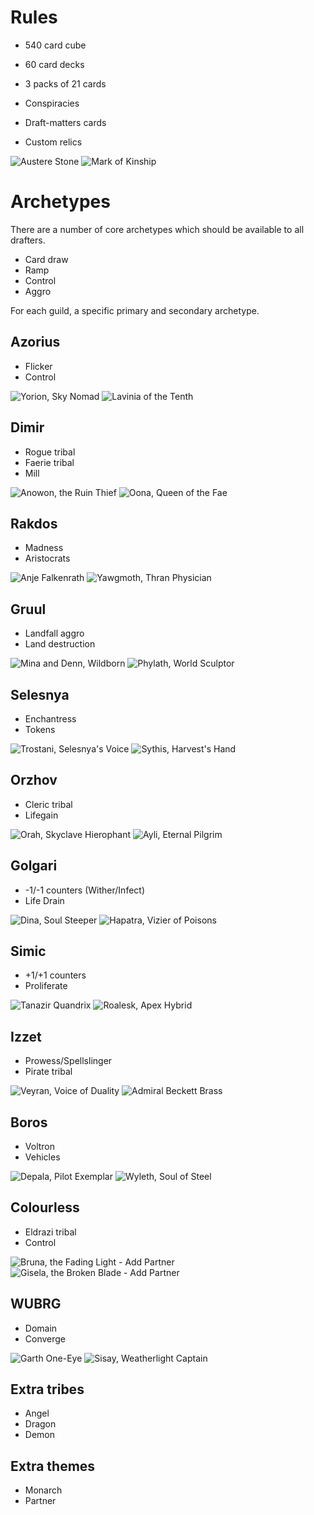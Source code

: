 # Rules

* 540 card cube
* 60 card decks
* 3 packs of 21 cards

* Conspiracies
* Draft-matters cards
* Custom relics

![Austere Stone](img/Austere%20Stone.png)
![Mark of Kinship](img/Mark%20of%20Kinship.png)

# Archetypes

There are a number of core archetypes which should be available to all drafters.

* Card draw
* Ramp
* Control
* Aggro

For each guild, a specific primary and secondary archetype.

## <i class="ms ms-wu ms-cost"></i> Azorius
* Flicker
* Control

![Yorion, Sky Nomad](img/iko-232-yorion-sky-nomad.jpg)
![Lavinia of the Tenth](img/dgm-80-lavinia-of-the-tenth.jpg)

## <i class="ms ms-ub ms-cost"></i> Dimir
* Rogue tribal
* Faerie tribal
* Mill
  
![Anowon, the Ruin Thief](img/znc-1-anowon-the-ruin-thief.jpg)
![Oona, Queen of the Fae](img/znc-98-oona-queen-of-the-fae.jpg)

## <i class="ms ms-br ms-cost"></i> Rakdos
* Madness
* Aristocrats

![Anje Falkenrath](img/c19-37-anje-falkenrath.jpg)
![Yawgmoth, Thran Physician](img/mh1-116-yawgmoth-thran-physician.jpg)

## <i class="ms ms-rg ms-cost"></i> Gruul
* Landfall aggro
* Land destruction

![Mina and Denn, Wildborn](img/znc-94-mina-and-denn-wildborn.jpg)
![Phylath, World Sculptor](img/znr-234-phylath-world-sculptor.jpg)

## <i class="ms ms-gw ms-cost"></i> Selesnya
* Enchantress
* Tokens

![Trostani, Selesnya's Voice](img/c19-204-trostani-selesnya-s-voice.jpg)
![Sythis, Harvest's Hand](img/mh2-214-sythis-harvest-s-hand.jpg)

## <i class="ms ms-wb ms-cost"></i> Orzhov
* Cleric tribal
* Lifegain

![Orah, Skyclave Hierophant](img/znr-233-orah-skyclave-hierophant.jpg)
![Ayli, Eternal Pilgrim](img/ogw-151-ayli-eternal-pilgrim.jpg)

## <i class="ms ms-bg ms-cost"></i> Golgari
* -1/-1 counters (Wither/Infect)
* Life Drain
  
![Dina, Soul Steeper](img/stx-178-dina-soul-steeper.jpg)
![Hapatra, Vizier of Poisons](img/akh-199-hapatra-vizier-of-poisons.jpg)

## <i class="ms ms-gu ms-cost"></i> Simic
* +1/+1 counters
* Proliferate

![Tanazir Quandrix](img/stx-240-tanazir-quandrix.jpg)
![Roalesk, Apex Hybrid](img/war-213-roalesk-apex-hybrid.jpg)

## <i class="ms ms-ur ms-cost"></i> Izzet
* Prowess/Spellslinger
* Pirate tribal

![Veyran, Voice of Duality](img/c21-3-veyran-voice-of-duality.jpg)
![Admiral Beckett Brass](img/xln-217-admiral-beckett-brass.jpg)

## <i class="ms ms-rw ms-cost"></i> Boros
* Voltron
* Vehicles

![Depala, Pilot Exemplar](img/kld-178-depala-pilot-exemplar.jpg)
![Wyleth, Soul of Steel](img/cmr-362-wyleth-soul-of-steel.jpg)

## <i class="ms ms-c ms-cost"></i> Colourless
* Eldrazi tribal
* Control

![Bruna, the Fading Light - Add Partner](img/emn-15a-bruna-the-fading-light.jpg)
![Gisela, the Broken Blade - Add Partner](img/emn-28-gisela-the-broken-blade.jpg)

## <i class="ms ms-multicolor ms-cost ms-duo ms-duo-color ms-grad"></i> WUBRG
* Domain
* Converge

![Garth One-Eye](img/mh2-197-garth-one-eye.jpg)
![Sisay, Weatherlight Captain](img/mh1-29-sisay-weatherlight-captain.jpg)

## Extra tribes
* Angel
* Dragon
* Demon

## Extra themes
* Monarch
* Partner
